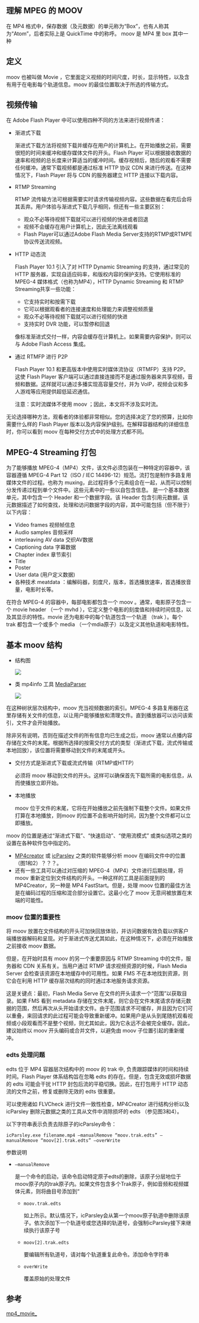 ## 理解 MPEG 的 MOOV
在 MP4 格式中，保存数据（及元数据）的单元称为“Box”，也有人称其为“Atom”，后者实际上是 QuickTime 中的称呼。 moov 是 MP4 里 box 其中一种
## 定义
moov  也被叫做 Movie ，它里面定义视频的时间尺度，时长，显示特性，以及含有用于在电影每个轨道信息。moov  的最佳位置取决于所选的传输方式。
## 视频传输
在 Adobe Flash Player 中可以使用四种不同的方法来进行视频传递：

- 渐进式下载

	渐进式下载方法将视频下载并缓存在用户的计算机上。在开始播放之前，需要很短的时间来缓冲和缓存媒体文件的开头。Flash Player 可以根据接收数据的速率和视频的总长度来计算适当的缓冲时间。缓存视频后，随后的观看不需要任何缓冲。通常下载视频都是通过标准 HTTP 协议 CDN 来进行传送。在这种情况下，Flash Player 将与 CDN 的服务器建立 HTTP 连接以下载内容。
- RTMP Streaming

	RTMP 流传输方法可根据需要实时请求传输视频内容。这些数据在看完后会将其丢弃。用户体验与渐进式下载几乎相同，但还有一些主要区别：

	- 观众不必等待视频下载就可以进行视频的快进或者回退
	- 视频不会缓存在用户计算机上，因此无法离线观看
	- Flash Player可以通过Adobe Flash Media Server支持的RTMP或RTMPE协议传送流视频。
- HTTP 动态流

	Flash Player 10.1 引入了对 HTTP Dynamic Streaming 的支持，通过常见的 HTTP 服务器，实现自适应码率，和版权内容的保护支持。它使用标准的 MPEG-4 媒体格式（也称为MP4），HTTP Dynamic Streaming 和 RTMP Streaming共享一些功能：
	
	- 它支持实时和按需下载
	- 它可以根据观看者的连接速度和处理能力来调整视频质量
	- 观众不必等待视频下载就可以进行视频的快进
	- 支持实时 DVR 功能，可以暂停和回退

	像标准渐进式交付一样，内容会缓存在计算机上。如果需要内容保护，则可以与 Adobe Flash Access 集成。
- 通过 RTMFP 进行 P2P

	Flash Player 10.1 和更高版本中使用实时媒体流协议（RTMFP）支持 P2P。这使 Flash Player 客户端可以通过直接连接而不是通过服务器来共享视频，音频和数据。这样就可以通过多播实现高容量交付，并为 VoIP，视频会议和多人游戏等应用提供超低延迟通信。

	注意：实时流媒体不使用 moov ；因此，本文将不涉及实时流。

无论选择哪种方法，观看者的体验都非常相似。您的选择决定了您的预算，比如你需要什么样的 Flash Player 版本以及内容保护级别。在解释容器结构的详细信息时，你可以看到 moov  在每种交付方式中的处理方式都不同。

## MPEG-4 Streaming 打包
为了能够播放 MPEG-4（MP4）文件，该文件必须包装在一种特定的容器中，该容器遵循 MPEG-4 Part 12（ISO / IEC 14496-12）规范。流打包是制作多路复用媒体文件的过程。也称为 muxing，此过程将多个元素组合在一起，从而可以控制分发传递过程到单个文件中。这些元素中的一些以自包含信息。 是一个基本数据单元，其中包含一个 Header 和一个数据字段。该 Header 包含引用元数据，该元数据描述了如何查找，处理和访问数据字段的内容，其中可能包括（但不限于）以下内容：

- Video frames 视频帧信息
- Audio samples 音频采样
- interleaving AV data 交织AV数据
- Captioning data 字幕数据
- Chapter index 章节索引
- Title
- Poster
- User data (用户定义数据)
- 各种技术 meatdata ：编解码器，刻度尺，版本，首选播放速率，首选播放音量，电影时长等。

在符合 MPEG-4 的容器中，每部电影都包含一个 moov 。通常，电影原子包含一个 movie header （一个 mvhd ），它定义整个电影的刻度值和持续时间信息，以及其显示的特性。movie  还为电影中的每个轨道包含一个轨道 （trak ）。每个 trak  都包含一个或多个 media （一个mdia原子）以及定义其他轨道和电影特性。

## 基本 moov  结构
- 结构图

	![](./pic/mp4-moov.jpg)

- 类 mp4info 工具 [MediaParser](https://github.com/ksvc/MediaParser)

	![](./pic/mp4-moov2.png)

在这种树状层次结构中，moov  充当视频数据的索引。MPEG-4 多路复用器在这里存储有关文件的信息，以让用户能够播放和清理文件。直到播放器可以访问该索引，文件才会开始播放。

除非另有说明，否则在描述文件的所有信息均已生成之后，moov 通常以点播内容存储在文件的末尾。根据所选择的按需交付方式的类型（渐进式下载，流式传输或本地回放），该位置将需要移动到文件的末尾或开头。

- 交付方式是渐进式下载或流式传输（RTMP或HTTP）

	必须将 moov  移动到文件的开头。这样可以确保首先下载所需的电影信息，从而使播放立即开始。
- 本地播放

	moov  位于文件的末尾，它将在开始播放之前先强制下载整个文件。如果文件打算在本地播放，则moov  的位置不会影响开始时间，因为整个文件都可以立即播放。

moov  的位置是通过“渐进式下载”、“快速启动”、“使用流模式” 或类似选项之类的设置在各种软件包中指定的。

- [MP4creator](https://link.zhihu.com/?target=http%3A//mp4creator.sourceforge.net/) 或 [icParsley](https://link.zhihu.com/?target=http%3A//icparsley.sourceforge.net/) 之类的软件能够分析 moov  在编码文件中的位置（图1和2）？？？。
- 还有一些工具可以通过对压缩的 MPEG-4（MP4）文件进行后期处理，将 moov  重新定位到文件结构的开头。一种这样的工具是前面提到的 MP4Creator，另一种是 MP4 FastStart。但是，处理 moov  位置的最佳方法是在编码过程的压缩和混合部分设置它。这最小化了 moov  无意间被放置在末端的可能性。

### moov 位置的重要性
将 moov 放置在文件结构的开头可加快回放体验，并访问数据有效负载以供客户端播放器解码和呈现。对于渐进式传送尤其如此，在这种情况下，必须在开始播放之前接收 moov 数据。

但是，在开始时具有 moov 的另一个重要原因与 RTMP Streaming 中的文件，服务器和 CDN 关系有关。当用户通过 RTMP 请求视频资源的时候，Flash Media Server 会检查该资源在本地缓存中的可用性。如果 FMS 不在本地找到资源，则它会在利用 HTTP 缓存层次结构的同时通过本地服务请求资源。

这是关键点：最初，Flash Media Serve 在文件的开头请求一个“范围”以获取目录。如果 FMS 看到 metadata 存储在文件末尾，则它会在文件末尾请求存储元数据的范围，然后再次从头开始请求文件。由于范围请求不可缓存，并且因为它们可以重叠，来回请求的此过程可能会导致重新缓冲。如果用户是从头到尾随机观看视频或小段观看而不是整个视频，则尤其如此，因为它永远不会被完全缓存。因此，建议始终以 moov 开头编码或合并文件，以避免由 moov 子位置引起的重新缓冲。

### edts 处理问题
edts 位于 MP4 容器层次结构中的 moov 的 trak 中, 负责跟踪媒体的时间和持续时间。Flash Player 体系结构旨在忽略 edts 的存在。但是，包含无效或损坏数据的 edts 可能会干扰 HTTP 封包后流的平稳切换。因此，在打包用于 HTTP 动态流的文件之前，修复或删除无效的 edts 很重要。

可以使用诸如 FLVCheck 进行文件一致性检查，MP4Creator 进行结构分析以及 icParsley 删除元数据之类的工具从文件中消除损坏的 edts （参见图3和4）。

以下字符串表示负责去除原子的icParsley命令：

	icParsley.exe filename.mp4 –manualRemove “moov.trak.edts” –manualRemove “moov[2].trak.edts” –overWrite
	
参数说明
	
- `–manualRemove`

	是一个命令的启动，该命令启动特定原子edts的删除，该原子分层地位于moov原子内的trak原子内。如果文件包含多个Trak原子，例如音频和视频媒体元素，则将曲目号添加到“
	
	- `moov.trak.edts`
	
		如上所示。默认情况下，icParsley会从第一个moov原子轨道中删除该原子。依次添加下一个轨道号或您选择的轨道号，会强制icParsley接下来继续执行该原子号	
	- `moov[2].trak.edts`
	
		要编辑所有轨道号，请对每个轨道重复此命令。添加命令字符串
	- `overWrite`

		覆盖原始的处理文件

## 参考
[mp4_movie_](https://www.adobe.com/devnet/video/articles/mp4_movie_.html)
	
